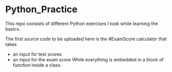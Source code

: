 # Python_Practice
This repo consists of different Python exercises I took while learning the basics.

The first source code to be uploaded here is the #ExamScore calculator that takes
- an input for test scores
- an input for the exam score
While everything is embedded in a block of function inside a class.
